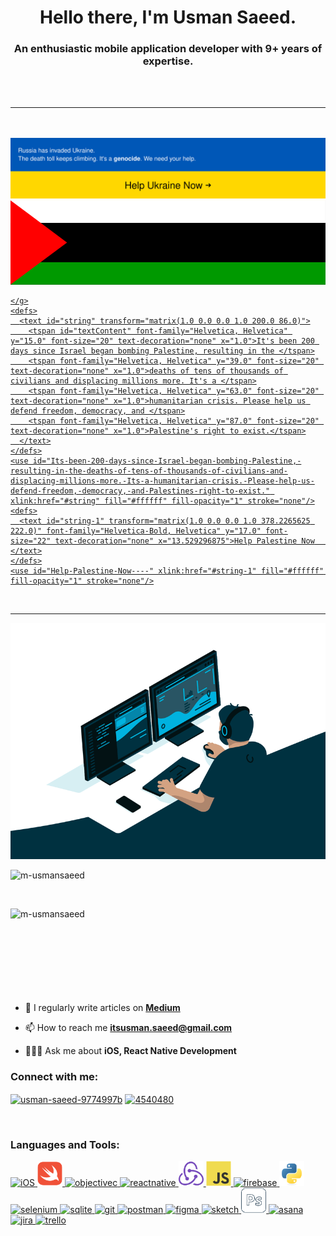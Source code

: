 <body>
<h1 align="center">Hello there, I'm Usman Saeed.</h1>
<h3 align="center">An enthusiastic mobile application developer with 9+ years of expertise.</h3>

<br>
<br>

---

<br>
<br>
<a href="https://vshymanskyy.github.io/StandWithUkraine">
	<img src="https://raw.githubusercontent.com/vshymanskyy/StandWithUkraine/main/banner2-direct.svg">
</a>
<br>

<div>
<a href="https://www.standwithpalestine.au">
  <!-- <svg viewBox="0 0 800 264" xmlns="http://www.w3.org/2000/svg"> -->
  <svg viewBox="0 0 987 264" xmlns="http://www.w3.org/2000/svg" xmlns:xlink="http://www.w3.org/1999/xlink" version="1.1">
    <g id="g558">
      <path id="rect551" d="M0 0 L987 0 987 264 0 264 Z" fill="#000000" fill-opacity="1" stroke="none"/>
      <path id="rect552" d="M0 0 L987 0 987 70.5 0 70.5 Z" fill="#ffffff" fill-opacity="1" stroke="none"/>
      <path id="rect553" d="M0 194 L987 194 987 264 0 264 Z" fill="#009900" fill-opacity="1" stroke="none"/>
      <path id="path554" d="M0 264 L177.07 132 0 0 Z" fill="#ff0000" fill-opacity="1" stroke="none"/>
      
    </g>
    <defs>
      <text id="string" transform="matrix(1.0 0.0 0.0 1.0 200.0 86.0)">
        <tspan id="textContent" font-family="Helvetica, Helvetica" y="15.0" font-size="20" text-decoration="none" x="1.0">It's been 200 days since Israel began bombing Palestine, resulting in the </tspan>
        <tspan font-family="Helvetica, Helvetica" y="39.0" font-size="20" text-decoration="none" x="1.0">deaths of tens of thousands of civilians and displacing millions more. It's a </tspan>
        <tspan font-family="Helvetica, Helvetica" y="63.0" font-size="20" text-decoration="none" x="1.0">humanitarian crisis. Please help us defend freedom, democracy, and </tspan>
        <tspan font-family="Helvetica, Helvetica" y="87.0" font-size="20" text-decoration="none" x="1.0">Palestine's right to exist.</tspan>
      </text>
    </defs>
    <use id="Its-been-200-days-since-Israel-began-bombing-Palestine,-resulting-in-the-deaths-of-tens-of-thousands-of-civilians-and-displacing-millions-more.-Its-a-humanitarian-crisis.-Please-help-us-defend-freedom,-democracy,-and-Palestines-right-to-exist." xlink:href="#string" fill="#ffffff" fill-opacity="1" stroke="none"/>
    <defs>
      <text id="string-1" transform="matrix(1.0 0.0 0.0 1.0 378.2265625 222.0)" font-family="Helvetica-Bold, Helvetica" y="17.0" font-size="22" text-decoration="none" x="13.529296875">Help Palestine Now    </text>
    </defs>
    <use id="Help-Palestine-Now----" xlink:href="#string-1" fill="#ffffff" fill-opacity="1" stroke="none"/>
  </svg>
</a>
<script>
    const startDate = new Date('2023-10-07');
    const currentDate = new Date();
    const daysDiff = Math.floor((currentDate - startDate) / (1000 * 60 * 60 * 24));
    const svgTextElement = document.getElementById('textContent');
    svgTextElement.textContent = `It's been ${daysDiff} days since Israel began bombing Palestine, resulting in the`;
    const svgContainer = document.getElementById('svgContainer');
    svgContainer.setAttribute('viewBox', `0 0 ${svgTextElement.getBBox().width + 50} 264`);
  </script>
</div>
<br>

---

<img src="1.gif" alt="coding" />

<p align="left"> <img src="https://komarev.com/ghpvc/?username=m-usmansaeed&label=Profile%20views&color=0e75b6&style=flat" alt="m-usmansaeed" /> </p>

<br>
<p>
<img align="left" src="https://github-readme-stats.vercel.app/api/top-langs?username=m-usmansaeed&show_icons=true&locale=en&layout=compact" alt="m-usmansaeed" />
</p>
<br>
<br>
<br>
<br>
<br>
<br>
<br>
<br>

- 📝 I regularly write articles on [**Medium**](https://medium.com/@itsusman.saeed)

- 📫 How to reach me [**itsusman.saeed@gmail.com**](mailto:itsusman.saeed@gmail.com) 
- 👨🏻‍💻 Ask me about **iOS, React Native Development**



<h3 align="left">Connect with me:</h3>
<p align="left">
<a href="https://linkedin.com/in/usman-saeed-9774997b" target="blank"><img align="center" src="https://raw.githubusercontent.com/rahuldkjain/github-profile-readme-generator/master/src/images/icons/Social/linked-in-alt.svg" alt="usman-saeed-9774997b" height="30" width="40" /></a>
<a href="https://stackoverflow.com/users/4540480" target="blank"><img align="center" src="https://raw.githubusercontent.com/rahuldkjain/github-profile-readme-generator/master/src/images/icons/Social/stack-overflow.svg" alt="4540480" height="30" width="40" /></a>
</p>

<br>

<h3 align="left">Languages and Tools:</h3>

<p align="left"> 
<a href="https://developer.apple.com/ios/" target="_blank" rel="noreferrer"> 
<img src="https://www.vectorlogo.zone/logos/apple/apple-icon.svg" alt="iOS" width="40" height="40"/> 
</a> 
<a href="https://developer.apple.com/swift/" target="_blank" rel="noreferrer"> 
<img src="https://raw.githubusercontent.com/devicons/devicon/master/icons/swift/swift-original.svg" alt="swift" width="40" height="40"/> 
</a> 
<a href="https://developer.apple.com/library/archive/documentation/Cocoa/Conceptual/ProgrammingWithObjectiveC/Introduction/Introduction.html" target="_blank" rel="noreferrer"> 
<img src="https://www.vectorlogo.zone/logos/apple_objectivec/apple_objectivec-icon.svg" alt="objectivec" width="40" height="40"/> 
</a> 
<a href="https://reactnative.dev/" target="_blank" rel="noreferrer"> 
<img src="https://reactnative.dev/img/header_logo.svg" alt="reactnative" width="40" height="40"/> 
</a> 
<a href="https://redux.js.org" target="_blank" rel="noreferrer"> 
<img src="https://raw.githubusercontent.com/devicons/devicon/master/icons/redux/redux-original.svg" alt="redux" width="40" height="40"/> 
</a> 
<!--<a href="https://nodejs.org" target="_blank" rel="noreferrer"> 
<img src="https://raw.githubusercontent.com/devicons/devicon/master/icons/nodejs/nodejs-original-wordmark.svg" alt="nodejs" width="40" height="40"/> 
</a> 
<a href="https://expressjs.com" target="_blank" rel="noreferrer"> 
<img src="https://raw.githubusercontent.com/devicons/devicon/master/icons/express/express-original-wordmark.svg" alt="express" width="40" height="40"/> 
</a> 
--><a href="https://developer.mozilla.org/en-US/docs/Web/JavaScript" target="_blank" rel="noreferrer"> 
<img src="https://raw.githubusercontent.com/devicons/devicon/master/icons/javascript/javascript-original.svg" alt="javascript" width="40" height="40"/> 
</a> 
<!--<a href="https://www.mongodb.com/" target="_blank" rel="noreferrer"> 
<img src="https://raw.githubusercontent.com/devicons/devicon/master/icons/mongodb/mongodb-original-wordmark.svg" alt="mongodb" width="40" height="40"/> 
</a> 
--><a href="https://firebase.google.com/" target="_blank" rel="noreferrer"> 
<img src="https://www.vectorlogo.zone/logos/firebase/firebase-icon.svg" alt="firebase" width="40" height="40"/> </a> 
<a href="https://www.python.org" target="_blank" rel="noreferrer"> 
<img src="https://raw.githubusercontent.com/devicons/devicon/master/icons/python/python-original.svg" alt="python" width="40" height="40"/> 
</a> 
<a href="https://www.selenium.dev" target="_blank" rel="noreferrer"> 
<img src="https://raw.githubusercontent.com/detain/svg-logos/780f25886640cef088af994181646db2f6b1a3f8/svg/selenium-logo.svg" alt="selenium" width="40" height="40"/> 
</a> 
<a href="https://www.sqlite.org/" target="_blank" rel="noreferrer"> 
<img src="https://www.vectorlogo.zone/logos/sqlite/sqlite-icon.svg" alt="sqlite" width="40" height="40"/> 
</a> 
<a href="https://git-scm.com/" target="_blank" rel="noreferrer"> 
<img src="https://www.vectorlogo.zone/logos/git-scm/git-scm-icon.svg" alt="git" width="40" height="40"/> 
</a> 
<a href="https://postman.com" target="_blank" rel="noreferrer"> 
<img src="https://www.vectorlogo.zone/logos/getpostman/getpostman-icon.svg" alt="postman" width="40" height="40"/> 
</a> 
<a href="https://www.figma.com/" target="_blank" rel="noreferrer"> 
<img src="https://www.vectorlogo.zone/logos/figma/figma-icon.svg" alt="figma" width="40" height="40"/> 
</a> 
<a href="https://www.sketch.com/" target="_blank" rel="noreferrer"> 
<img src="https://www.vectorlogo.zone/logos/sketchapp/sketchapp-icon.svg" alt="sketch" width="40" height="40"/>
</a> 
<a href="https://www.photoshop.com/en" target="_blank" rel="noreferrer"> <img src="https://raw.githubusercontent.com/devicons/devicon/master/icons/photoshop/photoshop-line.svg" alt="photoshop" width="40" height="40"/> 
</a> 
<a href="https://asana.com" target="_blank" rel="noreferrer"> 
<img src="https://www.vectorlogo.zone/logos/asana/asana-ar21.svg" alt="asana" width="40" height="40"/> 
</a> 
<a href="https://www.atlassian.com/software/jira" target="_blank" rel="noreferrer"> 
<img src="https://www.vectorlogo.zone/logos/atlassian_jira/atlassian_jira-icon.svg" alt="jira" width="40" height="40"/> 
</a> 
<a href="https://trello.com" target="_blank" rel="noreferrer"> 
<img src="https://www.vectorlogo.zone/logos/trello/trello-icon.svg" alt="trello" width="40" height="40"/> 
</a> 
</p>
</body>
